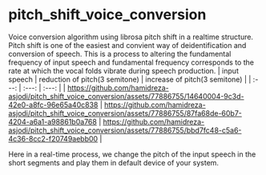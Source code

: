 # pitch_shift_voice_conversion
Voice conversion algorithm using librosa pitch shift in a realtime structure.
Pitch shift is one of the easiest and convient way of deidentification and conversion of speech. This is a process to altering the fundamental frequency of input speech and fundamental frequency corresponds to the rate at which the vocal folds vibrate during speech production.
| input speech | reduction of pitch(3 semitone)    | increase of pitch(3 semitone)    |
| :---:   | :---: | :---: |
| https://github.com/hamidreza-asjodi/pitch_shift_voice_conversion/assets/77886755/14640004-9c3d-42e0-a8fc-96e65a40c838 | https://github.com/hamidreza-asjodi/pitch_shift_voice_conversion/assets/77886755/87fa68de-60b7-4204-a6a1-a98861b0a768 | https://github.com/hamidreza-asjodi/pitch_shift_voice_conversion/assets/77886755/bbd7fc48-c5a6-4c36-8cc2-f20749aebb00 |


Here in a real-time process, we change the pitch of the input speech in the short segments and play them in default device of your system.   

